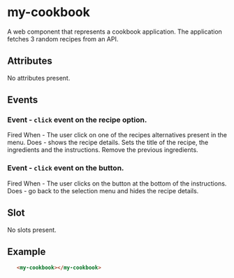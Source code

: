 # my-cookbook

A web component that represents a cookbook application. The application fetches 3 random recipes from an API.


## Attributes

No attributes present.


## Events

### Event - `click` event on the recipe option.
Fired When - The user click on one of the recipes alternatives present in the menu.
Does - shows the recipe details. Sets the title of the recipe, the ingredients and the instructions. Remove the previous ingredients.

### Event - `click` event on the button.
Fired When - The user clicks on the button at the bottom of the instructions.
Does - go back to the selection menu and hides the recipe details.


## Slot

No slots present.


## Example

```html
   <my-cookbook></my-cookbook>
```